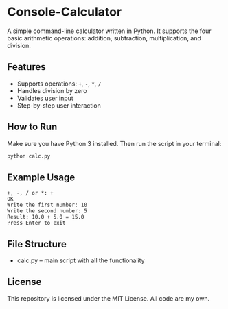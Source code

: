 # Console-Calculator
A simple command-line calculator written in Python. It supports the four basic arithmetic operations: addition, subtraction, multiplication, and division.
## Features
- Supports operations: `+`, `-`, `*`, `/`
- Handles division by zero
- Validates user input
- Step-by-step user interaction
## How to Run
Make sure you have Python 3 installed. Then run the script in your terminal:
```bash
python calc.py
```
## Example Usage
```example-code
+, -, / or *: +
OK
Write the first number: 10
Write the second number: 5
Result: 10.0 + 5.0 = 15.0
Press Enter to exit
```
## File Structure
  -  calc.py – main script with all the functionality
## License
This repository is licensed under the MIT License. All code are my own.
